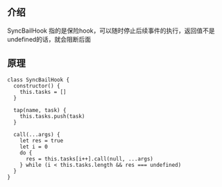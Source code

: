 ## 介绍
SyncBailHook 指的是保险hook，可以随时停止后续事件的执行，返回值不是undefined的话，就会阻断后面

## 原理

```
class SyncBailHook {
  constructor() {
    this.tasks = []
  }

  tap(name, task) {
    this.tasks.push(task)
  }

  call(...args) {
    let res = true
    let i = 0
    do {
      res = this.tasks[i++].call(null, ...args)
    } while (i < this.tasks.length && res === undefined)
  }
}
```